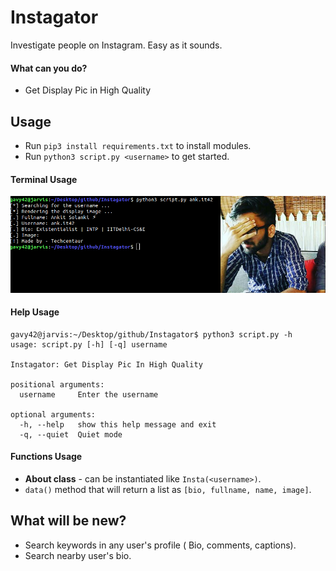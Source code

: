 # Instagator
Investigate people on Instagram. Easy as it sounds.

#### What can you do?
- Get Display Pic in High Quality

## Usage

- Run `pip3 install requirements.txt` to install modules.
- Run `python3 script.py <username>` to get started.


#### Terminal Usage

![terminal](insta.png)

#### Help Usage

```console
gavy42@jarvis:~/Desktop/github/Instagator$ python3 script.py -h
usage: script.py [-h] [-q] username

Instagator: Get Display Pic In High Quality

positional arguments:
  username     Enter the username

optional arguments:
  -h, --help   show this help message and exit
  -q, --quiet  Quiet mode
```

#### Functions Usage

- **About class** - can be instantiated like `Insta(<username>)`.
- `data()` method that will return a list as `[bio, fullname, name, image]`.

## What will be new?

- Search keywords in any user's profile ( Bio, comments, captions).
- Search nearby user's bio.
